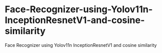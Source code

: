 # Face-Recognizer-using-Yolov11n-InceptionResnetV1-and-cosine-similarity
Face Recognizer using Yolov11n InceptionResnetV1 and cosine similarity
